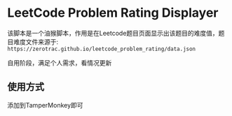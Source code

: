 # LeetCode Problem Rating Displayer

该脚本是一个油猴脚本，作用是在Leetcode题目页面显示出该题目的难度值，题目难度文件来源于: `https://zerotrac.github.io/leetcode_problem_rating/data.json`

自用阶段，满足个人需求，看情况更新

## 使用方式

添加到TamperMonkey即可